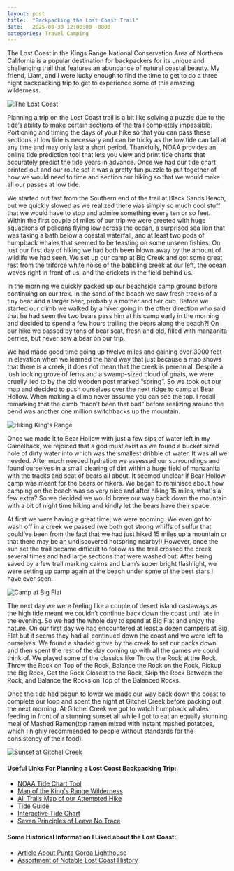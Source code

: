 ```yaml
---
layout: post
title:  "Backpacking the Lost Coast Trail"
date:   2025-08-30 12:00:00 -0800
categories: Travel Camping
---
```

The Lost Coast in the Kings Range National Conservation Area of Northern California is a popular destination for backpackers for its unique and challenging trail that features an abundance of natural coastal beauty. My friend, Liam, and I were lucky enough to find the time to get to do a three night backpacking trip to get to experience some of this amazing wilderness.

![The Lost Coast](/images/lost_coast_arial.webp)

Planning a trip on the Lost Coast trail is a bit like solving a puzzle due to the tide’s ability to make certain sections of the trail completely impassible. Portioning and timing the days of your hike so that you can pass these sections at low tide is necessary and can be tricky as the low tide can fall at any time and may only last a short period. Thankfully, NOAA provides an online tide prediction tool that lets you view and print tide charts that accurately predict the tide years in advance. Once we had our tide chart printed out and our route set it was a pretty fun puzzle to put together of how we would need to time and section our hiking so that we would make all our passes at low tide. 

We started out fast from the Southern end of the trail at Black Sands Beach, but we quickly slowed as we realized there was simply so much cool stuff that we would have to stop and admire something every ten or so feet. Within the first couple of miles of our trip we were greeted with huge squadrons of pelicans flying low across the ocean, a surprised sea lion that was taking a bath below a coastal waterfall, and at least two pods of humpback whales that seemed to be feasting on some unseen fishies. On just our first day of hiking we had both been blown away by the amount of wildlife we had seen. We set up our camp at Big Creek and got some great rest from the triforce white noise of the babbling creek at our left, the ocean waves right in front of us, and the crickets in the field behind us.

In the morning we quickly packed up our beachside camp ground before continuing on our trek. In the sand of the beach we saw fresh tracks of a tiny bear and a larger bear, probably a mother and her cub. Before we started our climb we walked by a hiker going in the other direction who said that he had seen the two bears pass him at his camp early in the morning and decided to spend a few hours trailing the bears along the beach?! On our hike we passed by tons of bear scat, fresh and old, filled with manzanita berries, but never saw a bear on our trip.

We had made good time going up twelve miles and gaining over 3000 feet in elevation when we learned the hard way that just because a map shows that there is a creek, it does not mean that the creek is perennial. Despite a lush looking grove of ferns and a swamp-sized cloud of gnats, we were cruelly lied to by the old wooden post marked “spring”. So we took out our map and decided to push ourselves over the next ridge to camp at Bear Hollow. When making a climb never assume you can see the top. I recall remarking that the climb “hadn’t been that bad” before realizing around the bend was another one million switchbacks up the mountain. 

![Hiking King's Range](/images/lost_coast_kings_range.webp)

Once we made it to Bear Hollow with just a few sips of water left in my Camelback, we rejoiced that a god must exist as we found a bucket sized hole of dirty water into which was the smallest dribble of water. It was all we needed. After much needed hydration we assessed our surroundings and found ourselves in a small clearing of dirt within a huge field of manzanita with the tracks and scat of bears all about. It seemed unclear if Bear Hollow camp was meant for the bears or hikers. We began to reminisce about how camping on the beach was so very nice and after hiking 15 miles, what's a few extra? So we decided we would brave our way back down the mountain with a bit of night time hiking and kindly let the bears have their space. 

At first we were having a great time; we were zooming. We even got to wash off in a creek we passed (we both got strong whiffs of sulfur that could’ve been from the fact that we had just hiked 15 miles up a mountain or that there may be an undiscovered hotspring nearby!) However, once the sun set the trail became difficult to follow as the trail crossed the creek several times and had large sections that were washed out. After being saved by a few trail marking cairns and Liam’s super bright flashlight, we were setting up camp again at the beach under some of the best stars I have ever seen.

![Camp at Big Flat](/images/lost_coast_tent.webp)

The next day we were feeling like a couple of desert island castaways as the high tide meant we couldn’t continue back down the coast until late in the evening. So we had the whole day to spend at Big Flat and enjoy the nature. On our first day we had encountered at least a dozen campers at Big Flat but it seems they had all continued down the coast and we were left to ourselves. We found a shaded grove by the creek to set our packs down and then spent the rest of the day coming up with all the games we could think of. We played some of the classics like Throw the Rock at the Rock, Throw the Rock on Top of the Rock, Balance the Rock on the Rock, Pickup the Big Rock, Get the Rock Closest to the Rock, Skip the Rock Between the Rock, and Balance the Rocks on Top of the Balanced Rocks. 

Once the tide had begun to lower we made our way back down the coast to complete our loop and spent the night at Gitchel Creek before packing out the next morning. At Gitchel Creek we got to watch humpback whales feeding in front of a stunning sunset all while I got to eat an equally stunning meal of Mashed Ramen(top ramen mixed with instant mashed potatoes, which I highly recommended to people without standards for the consistency of their food).

![Sunset at Gitchel Creek](/images/lost_coast_sunset.webp)

#### Useful Links For Planning a Lost Coast Backpacking Trip:
- <a href="https://tidesandcurrents.noaa.gov/noaatidepredictions.html?id=9418024">NOAA Tide Chart Tool</a>
- <a href="https://lostcoastadventures.com/wp-content/uploads/2017/03/King_Range_NCA_Map_Travel_Areas_Zone_Map_Final.pdf">Map of the King's Range Wilderness</a>
- <a href="https://www.alltrails.com/trail/us/california/lost-coast-king-range-loop">All Trails Map of our Attempted Hike</a>
- <a href="https://www.blm.gov/sites/blm.gov/files/docs/2021-02/TIDE%20GUIDE%20WEB_Active%20Links%20%281%29.pdf">Tide Guide</a>
- <a href="https://outdoorstatus.com/guides/lost-coast-trail/tide-chart/">Interactive Tide Chart</a>
- <a href="https://lnt.org/why/7-principles/">Seven Principles of Leave No Trace</a>

#### Some Historical Information I Liked about the Lost Coast:
- <a href="https://www.lighthousefriends.com/light.asp?ID=63">Article About Punta Gorda Lighthouse</a>
- <a href="https://www.northcoastjournal.com/OCT95/COVERSTO.HTM">Assortment of Notable Lost Coast History</a>
